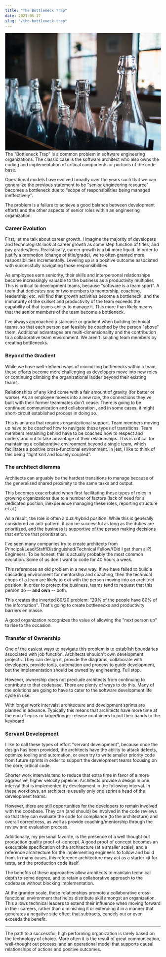 ```yaml
---
title: "The Bottleneck Trap"
date: 2021-05-17
slug: "/the-bottleneck-trap"
---
```


![Bottlenecks](./img/bottlenecks.png)
The "Bottleneck Trap" is a common problem in software engineering organizations. The classic case is the software architect who also owns the coding and implementation of critical components or portions of the code base.

Operational models have evolved broadly over the years such that we can generalize the previous statement to be "senior engineering resource" becomes a bottleneck due to "scope of responsibilities being managed ineffectively".

The problem is a failure to achieve a good balance between development efforts and the other aspects of senior roles within an engineering organization.

### Career Evolution

First, let me talk about career growth. I imagine the majority of developers and technologists look at career growth as some step function of titles, and pay grades/tiers. Realistically, career growth is a bit more liquid. In order to justify a promotion (change of title/grade), we're often granted more responsibilities incrementally. Leveling up is a positive outcome associated with successfully navigating those responsibilities.

As employees earn seniority, their skills and interpersonal relationships become increasingly valuable to the business as a productivity multiplier. This is critical to development teams, because "software is a team sport". A team that dedicates one or two members to mentorship, coaching, leadership, etc. will find that growth activities become a bottleneck, and the immaturity of the skillset and productivity of the team exceeds the capability of that teams ability to manage it. This more than likely means that the senior members of the team become a bottleneck.

I've always approached a staircase or gradient when building technical teams, so that each person can feasibly be 
coached by the person "above" them. Additional advantages are multi-dimensionality and the contribution to a collaborative team environment. We aren't isolating team members by creating bottlenecks.

### Beyond the Gradient

While we have well-defined ways of minimizing bottlenecks within a team, these efforts become more challenging as developers move into new roles or continuing climbing the organizational ladder beyond their existing teams.

Relationships of any kind come with a fair amount of gravity (for better or worse). As an employee moves into a new role, the connections they've built with their former teammates don't cease. There is going to be continued communication and collaboration , and in some cases, it might short-circuit established process in doing so.

This is an area that requires organizational support. Team members moving up have to be coached how to navigate these types of transitions. Team members remaining behind have to be coached how to respect and understand not to take advantage of their relationships. This is critical for maintaining a collaborative environment beyond a single team, which facilitates a positive cross-functional environment. In jest, I like to think of this being "tight knit and loosely coupled".

### The architect dilemma

Architects can arguably be the hardest transitions to manage because of the generalized shared proximity to the same tasks and output.

This becomes exacerbated when first facilitating these types of roles in growing organizations due to a number of factors (lack of need for a dedicated position, inexperience managing these roles, reporting structure et al.)

As a result, the role is often a dual/hybrid position. While this is generally considered an anti-pattern, it can be successful as long as the duties are prioritized, and the business is supportive of the person making decisions that enforce that prioritization.

I've seen many companies try to create architects from Principal/Lead/Staff/Distinguished/Technical Fellow/(Did I get them all?) Engineers. To be honest, this is actually probably the most common evolution. Some of us don't want to code for 40 hours a week.

This references an old problem in a new way. If we have failed to build a cascading environment for mentorship and coaching, then the technical chops of a team are likely to exit with the person moving into an architect position. In order to protect the business, teams tend to request that this person do -- **and own** -- both.

This creates the inverted 80/20 problem: "20% of the people have 80% of the information". That's going to create bottlenecks and productivity barriers en masse.

A good organization recognizes the value of allowing the "next person up" to rise to the occasion.

### Transfer of Ownership

One of the easiest ways to navigate this problem is to establish boundaries associated with job function. Architects shouldn't own development projects. They can design it, provide the diagrams, collaborate with developers, provide tools, automation and process to guide development, but the implementation should be owned by engineering. Full stop.

However, ownership does not preclude architects from continuing to contribute to that codebase. There are plenty of ways to do this. Many of the solutions are going to have to cater to the software development life cycle in use.

With longer work intervals, architecture and development sprints are planned in advance.    Typically this means that architects have more time at the end of epics or larger/longer release containers to put their hands to the keyboard.

### Servant Development

I like to call these types of effort "servant development", because once the design has been provided, the architects have the ability to attack defects, optimize tooling and automation, or even try to write smaller priority code from future sprints in order to support the development teams focusing on the core, critical code.

Shorter work intervals tend to reduce that extra time in favor of a more aggressive, higher velocity pipeline. Architects provide a design in one interval that is implemented by development in the following interval. In these workflows, an architect is usually only one sprint a head of the development teams.

However, there are still opportunities for the developers to remain involved with the codebase. They can (and should) be involved in the code reviews so that they can evaluate the code for compliance (to the architecture) and overall correctness, as well as provide coaching/mentorship through the review and evaluation process.

Additionally, my personal favorite, is the presence of a well thought out production quality proof-of-concept. A good proof of concept becomes an executable specification of the architecture (at a smaller scale), and a reference architecture for the implementing engineers to follow and build from. In many cases, this reference architecture may act as a starter kit for tests, and the production code itself.

The benefits of these approaches allow architects to maintain technical depth to some degree, and to retain a collaborative approach to the codebase without blocking implementation.

At the grander scale, these relationships promote a collaborative cross-functional environment that helps distribute skill amongst an organization. This allows technical leaders to extend their influence when moving forward in their careers, rather than diminishing it or extending it in a manner that generates a negative side effect that subtracts, cancels out or even exceeds the benefit.

--- 
The path to a successful, high performing organization is rarely based on the technology of choice. More often it is the result of great communication, well-thought out process, and an operational model that supports causal relationships of actions and positive outcomes. 